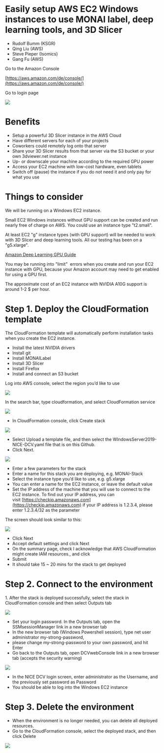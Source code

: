 # Easily setup AWS EC2 Windows instances to use MONAI label, deep learning tools, and 3D Slicer

*   Rudolf Bumm (KSGR)
*   Qing Liu (AWS)
*   Steve Pieper (Isomics)
*   Gang Fu (AWS)

Go to the Amazon Console

[https://aws.amazon.com/de/console/](https://aws.amazon.com/de/console/)

Go to login page

![](https://user-images.githubusercontent.com/18140094/210726738-883715be-d8c0-4432-b78b-ef2ac8a5da35.png)

# Benefits

*   Setup a powerful 3D Slicer instance in the AWS Cloud
*   Have different servers for each of your projects
*   Coworkers could remotely log onto that server
*   Share your 3D Slicer results from that server via the S3 bucket or your own 3dviewer.net instance 
*   Up- or downscale your machine according to the required GPU power
*   Access your EC2 machine with low-cost hardware, even tablets
*   Switch off (pause) the instance if you do not need it and only pay for what you use

# Things to consider

We will be running on a Windows EC2 instance. 

Small EC2 Windows instances without GPU support can be created and run nearly free of charge on AWS. You could use an instance type "t2.small". 

At least EC2 "g" instance types (with GPU support) will be needed to work with 3D Slicer and deep learning tools. All our testing has been on a "g5.xlarge". 

[Amazon Deep Learning GPU Guide](https://docs.aws.amazon.com/dlami/latest/devguide/gpu.html)

You may be running into "limit"  errors when you create and run your EC2 instance with GPU, because your Amazon account may need to get enabled for using a GPU first. 

The approximate cost of an EC2 instance with NVIDIA A10G support is around 1-2 $ per hour. 

# Step 1. Deploy the CloudFormation template

The CloudFormation template will automatically perform installation tasks when you create the EC2 instance. 

*   Install the latest NVIDIA drivers
*   Install git
*   Install MONAILabel
*   Install 3D Slicer
*   Install Firefox
*   Install and connect an S3 bucket

Log into AWS console, select the region you’d like to use

![](https://user-images.githubusercontent.com/18140094/210726739-a1f70591-3ceb-49db-b12b-4ea0c819a7f6.png)

In the search bar, type cloudformation, and select CloudFormation service

![](https://user-images.githubusercontent.com/18140094/210726732-c54e062b-3178-4dfc-84a1-c4b38d42a6aa.png)

*   In CloudFormation console, click Create stack

![](https://user-images.githubusercontent.com/18140094/210726731-9c9641a9-1f06-46b0-a59b-ffb2e98103f4.png)

*   Select Upload a template file, and then select the WIndowsServer2019-NICE-DCV.yaml file that is on this Github.
*   Click Next.

![](https://user-images.githubusercontent.com/18140094/210726733-c02aacd7-460a-43da-bb5d-7fb10e2972b7.png)

*   Enter a few parameters for the stack
*   Enter a name for this stack you are deploying, e.g. MONAI-Stack
*   Select the instance type you’d like to use, e.g. g5.xlarge
*   You can enter a name for the EC2 instance, or leave the default value
*   Set the IP address of the machine that you will use to connect to the EC2 instance. To find out your IP address, you can visit [https://checkip.amazonaws.com](https://checkip.amazonaws.com) if your IP address is 1.2.3.4, please enter 1.2.3.4/32 as the parameter

The screen should look similar to this:

![](https://user-images.githubusercontent.com/18140094/210726735-c46427e8-8411-4af7-b4ce-54b433605052.png)

*   Click Next
*   Accept default settings and click Next
*   On the summary page, check I acknowledge that AWS CloudFormation might create IAM resources., and click
*   Submit
*   It should take 15 ~ 20 mins for the stack to get deployed

# Step 2. Connect to the environment

1\. After the stack is deployed successfully, select the stack in CloudFormation console and then select Outputs tab

![](https://user-images.githubusercontent.com/18140094/210726734-8595cd3f-c6ee-4987-bbea-186a38747e2a.png)

*   Set your login password. In the Outputs tab, open the SSMsessionManager link in a new browser tab
*   In the new browser tab (Windows Powershell session), type net user administrator my-strong-password,
*   please change my-strong-password to your own password, and hit Enter
*   Go back to the Outputs tab, open DCVwebConsole link in a new browser tab (accepts the security warning)

![](https://user-images.githubusercontent.com/18140094/210726736-6c4a83b2-2580-4b4f-86e7-b4ead4f46082.png)

*   In the NICE DCV login screen, enter administrator as the Username, and the previously set password as Password
*   You should be able to log into the Windows EC2 instance

# Step 3. Delete the environment

*   When the environment is no longer needed, you can delete all deployed resources.
*   Go to the CloudFormation console, select the deployed stack, and then click Delete

![](https://user-images.githubusercontent.com/18140094/210726737-0adb6986-49cb-4b3e-a67e-85c9decff817.png)
